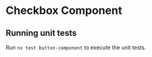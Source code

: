 # Checkbox Component

## Running unit tests

Run `nx test button-component` to execute the unit tests.
